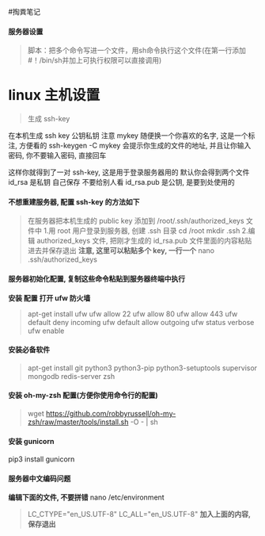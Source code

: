 #掏粪笔记

#### 服务器设置
> 脚本：把多个命令写进一个文件，用sh命令执行这个文件(在第一行添加#！/bin/sh并加上可执行权限可以直接调用)

# linux 主机设置

> 生成 ssh-key

在本机生成 ssh key 公钥私钥
注意  mykey 随便换一个你喜欢的名字, 这是一个标注, 方便看的  ssh-keygen -C mykey
会提示你生成的文件的地址, 并且让你输入密码, 你不要输入密码, 直接回车

这样你就得到了一对 ssh-key, 这是用于登录服务器用的
默认你会得到两个文件
id_rsa 是私钥 自己保存 不要给别人看
id_rsa.pub 是公钥, 是要到处使用的


#### 不想重建服务器, 配置 ssh-key 的方法如下
> 在服务器把本机生成的 public key 添加到 /root/.ssh/authorized_keys 文件中
> 1.用 root 用户登录到服务器, 创建 .ssh 目录
cd /root
mkdir .ssh
> 2.编辑 authorized_keys 文件, 把刚才生成的 id_rsa.pub 文件里面的内容粘贴进去并保存退出
 **注意, 这里可以粘贴多个 key, 一行一个**
nano .ssh/authorized_keys

#### 服务器初始化配置, 复制这些命令粘贴到服务器终端中执行

**安装 配置 打开 ufw 防火墙**
>apt-get install ufw
ufw allow 22
ufw allow 80
ufw allow 443
ufw default deny incoming
ufw default allow outgoing
ufw status verbose  
ufw enable


#### 安装必备软件
>apt-get install git python3 python3-pip python3-setuptools supervisor mongodb redis-server zsh
#### 安装 oh-my-zsh 配置(方便你使用命令行的配置)
>wget https://github.com/robbyrussell/oh-my-zsh/raw/master/tools/install.sh -O - | sh

#### 安装 gunicorn
pip3 install gunicorn



#### 服务器中文编码问题

**编辑下面的文件, 不要拼错**
nano /etc/environment

>LC_CTYPE="en_US.UTF-8"
LC_ALL="en_US.UTF-8"
**加入上面的内容, 保存退出**
